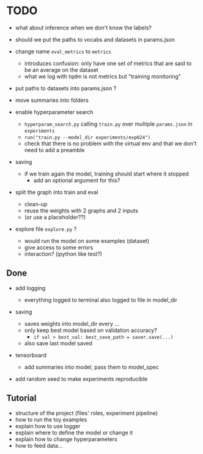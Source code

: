 # TODO

- what about inference when we don't know the labels?
- should we put the paths to vocabs and datasets in params.json

- change name `eval_metrics` to `metrics`
  - introduces confusion: only have one set of metrics that are said to be an average on the dataset
  - what we log with tqdm is not metrics but "training monitoring"

- put paths to datasets into params.json ?

- move summaries into folders

- enable hyperparameter search
  - `hyperparam_search.py` calling `train.py` over multiple `params.json` in `experiments`
  - `run("train.py --model_dir experiments/exp024")`
  - check that there is no problem with the virtual env and that we don't need to add a preamble
  
- saving
  - if we train again the model, training should start where it stopped
    - add an optional argument for this?

- split the graph into train and eval
  - clean-up
  - reuse the weights with 2 graphs and 2 inputs
  - (or use a placeholder??)


- explore file `explore.py` ?
  - would run the model on some examples (dataset)
  - give access to some errors
  - interaction? (ipython like test?)


## Done

- add logging
  - everything logged to terminal also logged to file in model_dir


- saving
  - saves weights into model_dir every ...
  - only keep best model based on validation accuracy?
    - `if val > best_val: best_save_path = saver.save(...)`
  - also save last model saved

- tensorboard
  - add summaries into model, pass them to model_spec

- add random seed to make experiments reproducible



## Tutorial


- structure of the project (files' roles, experiment pipeline)
- how to run the toy examples
- explain how to use logger
- explain where to define the model or change it
- explain how to change hyperparameters
- how to feed data...
